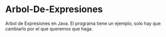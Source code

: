 # Arbol-De-Expresiones
Arbol de Expresiones en Java.
El programa tiene un ejemplo, solo hay que cambiarlo por el que queremos que haga.
